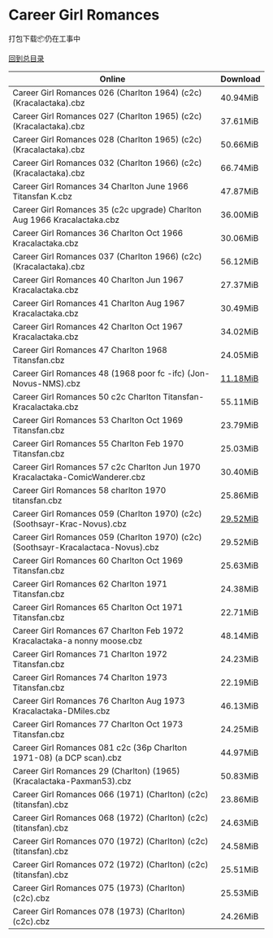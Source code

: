 # Career Girl Romances

打包下载📦仍在工事中

[回到总目录](/Catalogs.md)







Online | Download
--- | ---
Career Girl Romances 026 (Charlton 1964) (c2c) (Kracalactaka).cbz | 40.94MiB
Career Girl Romances 027 (Charlton 1965) (c2c) (Kracalactaka).cbz | 37.61MiB
Career Girl Romances 028 (Charlton 1965) (c2c) (Kracalactaka).cbz | 50.66MiB
Career Girl Romances 032 (Charlton 1966) (c2c) (Kracalactaka).cbz | 66.74MiB
Career Girl Romances 34 Charlton June 1966 Titansfan K.cbz | 47.87MiB
Career Girl Romances 35 (c2c upgrade) Charlton Aug 1966 Kracalactaka.cbz | 36.00MiB
Career Girl Romances 36 Charlton Oct 1966 Kracalactaka.cbz | 30.06MiB
Career Girl Romances 037 (Charlton 1966) (c2c) (Kracalactaka).cbz | 56.12MiB
Career Girl Romances 40 Charlton Jun 1967 Kracalactaka.cbz | 27.37MiB
Career Girl Romances 41 Charlton Aug 1967 Kracalactaka.cbz | 30.49MiB
Career Girl Romances 42 Charlton Oct 1967 Kracalactaka.cbz | 34.02MiB
Career Girl Romances 47 Charlton 1968 Titansfan.cbz | 24.05MiB
Career Girl Romances 48 (1968 poor fc -ifc) (Jon-Novus-NMS).cbz | [11.18MiB](https://pan.baidu.com/s/1i5itmYx#list/path=%2FNovus%20-%20Week%20of%202016%20Q1%2FNovus%20-%20Week%20of%202016-01-20%2F%E3%82%B9%E3%82%AF%E3%82%B9%E3%82%AB%E3%82%B9%E3%82%B5%E3%82%A8%E3%82%A2%E3%82%B9%E3%82%A6%E3%82%AD%E3%82%A8%E3%82%B1%E3%82%B9%E3%82%B9%E3%82%B5%E3%82%B9%E3%82%A6%E3%82%B9%E3%82%B7%E3%82%B3%E3%82%B3%E3%82%B3%E3%82%BD%E3%82%A2%E3%82%B3%E3%82%AB%E3%82%B9%E3%82%B5%E3%82%A2%E3%82%A4%E3%82%A8&parentPath=%2FNovus%20-%20Week%20of%202016%20Q1)
Career Girl Romances 50 c2c Charlton Titansfan-Kracalactaka.cbz | 55.11MiB
Career Girl Romances 53 Charlton Oct 1969 Titansfan.cbz | 23.79MiB
Career Girl Romances 55 Charlton Feb 1970 Titansfan.cbz | 25.03MiB
Career Girl Romances 57 c2c Charlton Jun 1970 Kracalactaka-ComicWanderer.cbz | 30.40MiB
Career Girl Romances 58 charlton 1970 titansfan.cbz | 25.86MiB
Career Girl Romances 059 (Charlton 1970) (c2c) (Soothsayr-Krac-Novus).cbz | [29.52MiB](https://pan.baidu.com/s/1qYHUkFE#list/path=%2FNovus%20-%20Week%20of%202017%20Q1%2FNovus%20-%20Week%20of%202017-03-29%2F%E3%82%A2%E3%82%AA%E3%82%BD%E3%82%A2%E3%82%AB%E3%82%AD%E3%82%B7%E3%82%B1%E3%82%B3%E3%82%B1%E3%82%B3%E3%82%A6%E3%82%BF%E3%82%A6%E3%82%AB%E3%82%AD%E3%82%A8%E3%82%AF%E3%82%AD%E3%82%AF%E3%82%B1%E3%82%AD%E3%82%B3%E3%82%B7%E3%82%A4%E3%82%A2%E3%82%BF%E3%82%A2%E3%82%AB%E3%82%AF%E3%82%B3%E3%82%A6&parentPath=%2FNovus%20-%20Week%20of%202017%20Q1)
Career Girl Romances 059 (Charlton 1970) (c2c) (Soothsayr-Kracalactaca-Novus).cbz | 29.52MiB
Career Girl Romances 60 Charlton Oct 1969 Titansfan.cbz | 25.63MiB
Career Girl Romances 62 Charlton 1971 Titansfan.cbz | 24.38MiB
Career Girl Romances 65 Charlton Oct 1971 Titansfan.cbz | 22.71MiB
Career Girl Romances 67 Charlton Feb 1972 Kracalactaka-a nonny moose.cbz | 48.14MiB
Career Girl Romances 71 Charlton 1972 Titansfan.cbz | 24.23MiB
Career Girl Romances 74 Charlton 1973 Titansfan.cbz | 22.19MiB
Career Girl Romances 76 Charlton Aug 1973 Kracalactaka-DMiles.cbz | 46.13MiB
Career Girl Romances 77 Charlton Oct 1973 Titansfan.cbz | 24.25MiB
Career Girl Romances 081 c2c (36p Charlton 1971-08) (a DCP scan).cbz | 44.97MiB
Career Girl Romances 29 (Charlton) (1965) (Kracalactaka-Paxman53).cbz | 50.83MiB
Career Girl Romances 066 (1971) (Charlton) (c2c) (titansfan).cbz | 23.86MiB
Career Girl Romances 068 (1972) (Charlton) (c2c) (titansfan).cbz | 24.63MiB
Career Girl Romances 070 (1972) (Charlton) (c2c) (titansfan).cbz | 24.58MiB
Career Girl Romances 072 (1972) (Charlton) (c2c) (titansfan).cbz | 25.51MiB
Career Girl Romances 075 (1973) (Charlton) (c2c).cbz | 25.53MiB
Career Girl Romances 078 (1973) (Charlton) (c2c).cbz | 24.26MiB